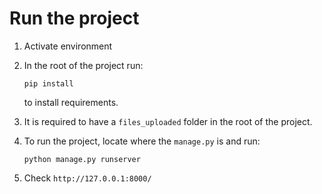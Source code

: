 # Run the project

1. Activate environment

2. In the root of the project run:

    `pip install`

    to install requirements.

3. It is required to have a `files_uploaded` folder in the root of the project.

3. To run the project, locate where the `manage.py` is and run:

    `python manage.py runserver`

4. Check `http://127.0.0.1:8000/`
